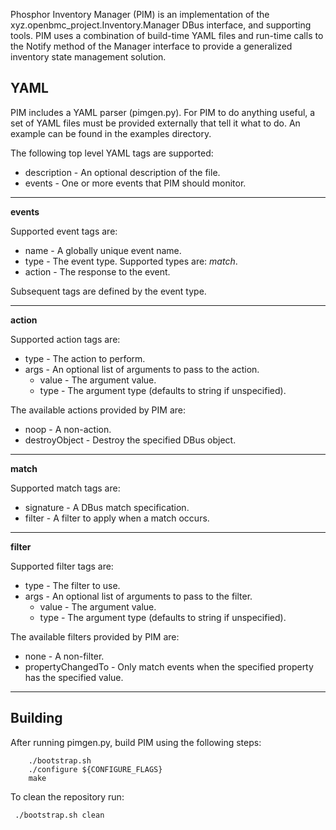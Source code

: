 Phosphor Inventory Manager (PIM) is an implementation of the
xyz.openbmc_project.Inventory.Manager DBus interface, and supporting tools.
PIM uses a combination of build-time YAML files and run-time calls to the
Notify method of the Manager interface to provide a generalized inventory
state management solution.

## YAML
PIM includes a YAML parser (pimgen.py).  For PIM to do anything useful, a
set of YAML files must be provided externally that tell it what to do.
An example can be found in the examples directory.

The following top level YAML tags are supported:

* description - An optional description of the file.
* events - One or more events that PIM should monitor.

----
**events**

Supported event tags are:

* name - A globally unique event name.
* type - The event type.  Supported types are: *match*.
* action - The response to the event.

Subsequent tags are defined by the event type.

----
**action**

Supported action tags are:

* type - The action to perform.
* args - An optional list of arguments to pass to the action.
  * value - The argument value.
  * type - The argument type (defaults to string if unspecified).

The available actions provided by PIM are:

* noop - A non-action.
* destroyObject - Destroy the specified DBus object.

----
**match**

Supported match tags are:

* signature - A DBus match specification.
* filter - A filter to apply when a match occurs.

----
**filter**

Supported filter tags are:

* type - The filter to use.
* args - An optional list of arguments to pass to the filter.
  * value - The argument value.
  * type - The argument type (defaults to string if unspecified).

The available filters provided by PIM are:

* none - A non-filter.
* propertyChangedTo - Only match events when the specified property has
the specified value.

----

## Building
After running pimgen.py, build PIM using the following steps:

```
    ./bootstrap.sh
    ./configure ${CONFIGURE_FLAGS}
    make
```

To clean the repository run:

```
 ./bootstrap.sh clean
```
